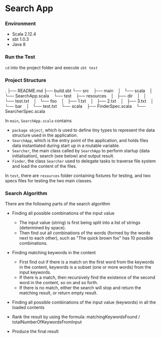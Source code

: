 # Search App

### Environment

- Scala 2.12.4
- sbt 1.0.3
- Java 8

### Run the Test

`cd` into the project folder and execute `sbt test`

### Project Structure

.
├── README.md
├── build.sbt
└── src
    ├── main
    │   └── scala
    │       └── SearchApp.scala
    └── test
        ├── resources
        │   ├── dir
        │   │   └── test.txt
        │   └── foo
        │       ├── 1.txt
        │       ├── 2.txt
        │       ├── 3.txt
        │       └── bar
        │           └── test.txt
        └── scala
            ├── FinderSpec.scala
            └── SearcherSpec.scala
 

 In `main`, `SearchApp.scala` contains
 
 - `package object`, which is used to define tiny types to represent the data structure used in the application.
 - `SearchApp`, which is the entry point of the application, and holds files data instantiated during start up in a mutable variable.
 - `Searcher`, the main class called by `SearchApp` to perform startup (data initialisation), search (see below) and output result.
 - `Finder`, the class `Searcher` used to delegate tasks to traverse file system and load the content of the files.
 
 In `test`, there are `resources` folder containing fixtures for testing, and two specs files for testing the two main classes.
 
 ### Search Algorithm
 
 There are the following parts of the search algorithm
 
 - Finding all possible combinations of the input value
   - The input value (string) is first being split into a list of strings (determined by space).
   - Then find out all combinations of the words (formed by the words next to each other), such as "The quick brown fox" has 10 possible combinations.

 - Finding matching keywords in the content
   - First find out if there is a match on the first word from the keywords in the content, keywords is a subset (one or more words) from the input keywords.
   - If there is a match, then recursively find the existence of the second word in the content, so on and so forth.
   - If there is no match, either the search will stop and return the matching result, or return empty result. 
 
 - Finding all possible combinations of the input value (keywords) in all the loaded contents
 
 - Rank the result by using the formula: matchingKeywordsFound / totalNumberOfKeywordsFromInput
 
 - Produce the final result 